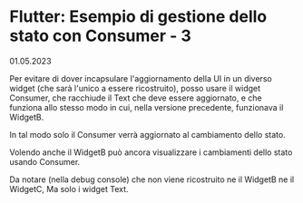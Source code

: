# Flutter: Esempio di gestione dello stato con Consumer - 3
01.05.2023

Per evitare di dover incapsulare l'aggiornamento della UI in un diverso widget 
(che sarà l'unico a essere ricostruito), posso usare il widget Consumer,
che racchiude il Text che deve essere aggiornato, e che funziona allo stesso modo in cui,
nella versione precedente, funzionava il WidgetB.

In tal modo solo il Consumer verrà aggiornato al cambiamento dello stato.

Volendo anche il WidgetB può ancora visualizzare i cambiamenti dello stato usando Consumer.

Da notare (nella debug console) che non viene ricostruito ne il WidgetB ne il WidgetC,
Ma solo i widget Text.